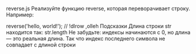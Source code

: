 reverse.js
Реализуйте функцию reverse, которая переворачивает строку. Например:

reverse('hello, world!'); // !dlrow ,olleh
Подсказки
Длина строки str находится так: str.length
Не забудьте: индексы начинаются с 0, но длина — это реальная длина. Так что индекс последнего символа не совпадает с длиной строки